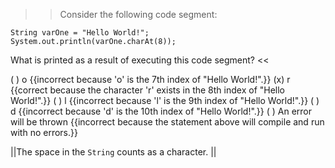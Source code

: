 >>Consider the following code segment:</p>
<pre><code class="java language-java">String varOne = "Hello World!";
System.out.println(varOne.charAt(8));
</code></pre>
<p>What is printed as a result of executing this code segment? <<

( ) o {{incorrect because 'o' is the 7th index of "Hello World!".}}
(x) r {{correct because the character 'r' exists in the 8th index of "Hello World!".}}
( ) l {{incorrect because 'l' is the 9th index of "Hello World!".}}
( ) d {{incorrect because 'd' is the 10th index of "Hello World!".}}
( ) An error will be thrown {{incorrect because the statement above will compile and run with no errors.}}

||The space in the <code>String</code> counts as a character. ||
